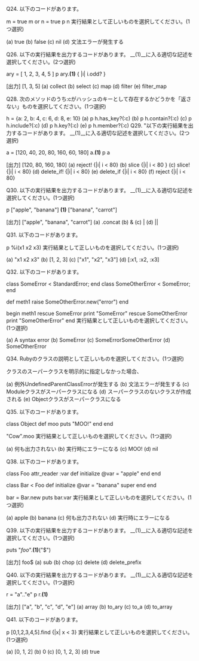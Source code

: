 
Q24. 以下のコードがあります。

m = true
m or n = true
p n
実行結果として正しいものを選択してください。(1つ選択)

(a) true
(b) false
(c) nil
(d) 文法エラーが発生する

Q26. 以下の実行結果を出力するコードがあります。 __(1)__に入る適切な記述を選択してください。(2つ選択)

ary = [ 1, 2, 3, 4, 5 ]
p ary.__(1)__ { |i| i.odd? }

[出力]
[1, 3, 5]
(a) collect
(b) select
(c) map
(d) filter
(e) filter_map

Q28. 次のメソッドのうち:cがハッシュのキーとして存在するかどうかを「返さない」ものを選択してください。(1つ選択)

h = {a: 2, b: 4, c: 6, d: 8, e: 10}
(a) p h.has_key?(:c)
(b) p h.contain?(:c)
(c) p h.include?(:c)
(d) p h.key?(:c)
(e) p h.member?(:c)
Q29. "以下の実行結果を出力するコードがあります。 __(1)__に入る適切な記述を選択してください。(2つ選択)

a = [120, 40, 20, 80, 160, 60, 180]
a.__(1)__
p a

[出力]
[120, 80, 160, 180]
(a) reject! {|i| i < 80}
(b) slice {|i| i < 80 }
(c) slice! {|i| i < 80}
(d) delete_if! {|i| i < 80}
(e) delete_if {|i| i < 80}
(f) reject {|i| i < 80}

Q30. 以下の実行結果を出力するコードがあります。 __(1)__に入る適切な記述を選択してください。(1つ選択)

p ["apple", "banana"] __(1)__ ["banana", "carrot"]

[出力]
["apple", "banana", "carrot"]
(a) .concat
(b) &
(c) |
(d) ||

Q31. 以下のコードがあります。

p %i(x1 x2 x3)
実行結果として正しいものを選択してください。(1つ選択)

(a) "x1 x2 x3"
(b) [1, 2, 3]
(c) ["x1", "x2", "x3"]
(d) [:x1, :x2, :x3]

Q32. 以下のコードがあります。

class SomeError < StandardError; end
class SomeOtherError < SomeError; end

def meth1
  raise SomeOtherError.new("error")
end

begin
  meth1
rescue SomeError
  print "SomeError"
rescue SomeOtherError
  print "SomeOtherError"
end
実行結果として正しいものを選択してください。(1つ選択)

(a) A syntax error
(b) SomeError
(c) SomeErrorSomeOtherError
(d) SomeOtherError

Q34. Rubyのクラスの説明として正しいものを選択してください。(1つ選択)

クラスのスーパークラスを明示的に指定しなかった場合、

(a) 例外UndefinedParentClassErrorが発生する
(b) 文法エラーが発生する
(c) Moduleクラスがスーパークラスになる
(d) スーパークラスのないクラスが作成される
(e) Objectクラスがスーパークラスになる

Q35. 以下のコードがあります。

class Object
  def moo
    puts "MOO!"
  end
end

"Cow".moo
実行結果として正しいものを選択してください。(1つ選択)

(a) 何も出力されない
(b) 実行時にエラーになる
(c) MOO!
(d) nil

Q38. 以下のコードがあります。

class Foo
  attr_reader :var
  def initialize
    @var = "apple"
  end
end

class Bar < Foo
  def initialize
    @var = "banana"
    super
  end
end

bar = Bar.new
puts bar.var
実行結果として正しいものを選択してください。(1つ選択)

(a) apple
(b) banana
(c) 何も出力されない
(d) 実行時にエラーになる

Q39. 以下の実行結果を出力するコードがあります。 __(1)__に入る適切な記述を選択してください。(1つ選択)

puts "$foo$".__(1)__("$")

[出力]
foo$
(a) sub
(b) chop
(c) delete
(d) delete_prefix

Q40. 以下の実行結果を出力するコードがあります。 __(1)__に入る適切な記述を選択してください。(1つ選択)

r = "a".."e"
p r.__(1)__

[出力]
["a", "b", "c", "d", "e"]
(a) array
(b) to_ary
(c) to_a
(d) to_array

Q41. 以下のコードがあります。

p [0,1,2,3,4,5].find {|x| x < 3}
実行結果として正しいものを選択してください。(1つ選択)

(a) [0, 1, 2]
(b) 0
(c) [0, 1, 2, 3]
(d) true
